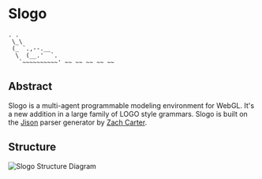 Slogo
=====
    . .
     \_\
     (_ `.,--.__
      \  (__.'  `.
       `~~~~~~~~~~' ~~ ~~ ~~ ~~ ~~


Abstract
--------
Slogo is a multi-agent programmable modeling environment for WebGL.  It's a new
addition in a large family of LOGO style grammars.  Slogo is built on the [Jison](http://zaach.github.com/jison/) parser generator by [Zach Carter](http://zaa.ch/).

Structure
---------
![Slogo Structure Diagram](http://www.mediafire.com/imgbnc.php/9b80aee3375aa5e9a97aa49d9a2de82f32b3688138477c6255deab863ec1fd2d6g.jpg) 